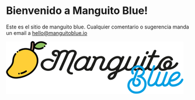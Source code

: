 # Bienvenido a Manguito Blue!
Este es el sitio de manguito blue. Cualquier comentario o sugerencia manda un email a hello@manguitoblue.io

<img src="../assets/mb-logo.svg">

<MailchimpInput/>
